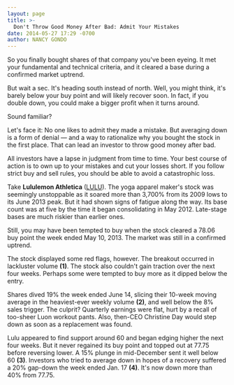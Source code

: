 ```yaml
---
layout: page
title: >-
  Don't Throw Good Money After Bad: Admit Your Mistakes
date: 2014-05-27 17:29 -0700
author: NANCY GONDO
---
```





So you finally bought shares of that company you've been eyeing. It met your fundamental and technical criteria, and it cleared a base during a confirmed market uptrend.


But wait a sec. It's heading south instead of north. Well, you might think, it's barely below your buy point and will likely recover soon. In fact, if you double down, you could make a bigger profit when it turns around.


Sound familiar?


Let's face it: No one likes to admit they made a mistake. But averaging down is a form of denial — and a way to rationalize why you bought the stock in the first place. That can lead an investor to throw good money after bad.


All investors have a lapse in judgment from time to time. Your best course of action is to own up to your mistakes and cut your losses short. If you follow strict buy and sell rules, you should be able to avoid a catastrophic loss.


Take **Lululemon Athletica** ([LULU](https://research.investors.com/quote.aspx?symbol=LULU)). The yoga apparel maker's stock was seemingly unstoppable as it soared more than 3,700% from its 2009 lows to its June 2013 peak. But it had shown signs of fatigue along the way. Its base count was at five by the time it began consolidating in May 2012. Late-stage bases are much riskier than earlier ones.


Still, you may have been tempted to buy when the stock cleared a 78.06 buy point the week ended May 10, 2013. The market was still in a confirmed uptrend.


The stock displayed some red flags, however. The breakout occurred in lackluster volume **(1)**. The stock also couldn't gain traction over the next four weeks. Perhaps some were tempted to buy more as it dipped below the entry.


Shares dived 19% the week ended June 14, slicing their 10-week moving average in the heaviest-ever weekly volume **(2)**, and well below the 8% sales trigger. The culprit? Quarterly earnings were flat, hurt by a recall of too-sheer Luon workout pants. Also, then-CEO Christine Day would step down as soon as a replacement was found.


Lulu appeared to find support around 60 and began edging higher the next four weeks. But it never regained its buy point and topped out at 77.75 before reversing lower. A 15% plunge in mid-December sent it well below 60 **(3)**. Investors who tried to average down in hopes of a recovery suffered a 20% gap-down the week ended Jan. 17 **(4)**. It's now down more than 40% from 77.75.




